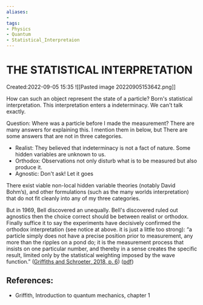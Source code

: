 ```yaml
---
aliases: 
- 
tags:
- Physics
- Quantum 
- Statistical_Interpretaion
---
```


# THE STATISTICAL INTERPRETATION
Created:2022-09-05 15:35
![[Pasted image 20220905153642.png]]

How can such an object represent the state of a particle? Born's statistical interpretation. This interpretation enters a indeterminacy. We can't talk exactly.

Question: Where was a particle before I made the measurement?
There are many answers for explaining this. I mention them in below, but There are some answers that are not in three categories. 
- Realist: They believed that indeterminacy is not a fact of nature. Some hidden variables are unknown to us.
- Orthodox: Observations not only disturb what is to be measured but also produce it.
- Agnostic: Don't ask! Let it goes

There exist viable non-local hidden variable theories (notably David Bohm’s), and other formulations (such as the many worlds interpretation) that do not fit cleanly into any of my three categories.

But in 1969, Bell discovered an unequally. Bell's discovered ruled out agnostics then the choice correct should be between realist or orthodox. Finally suffice it to say the experiments have decisively confirmed the orthodox interpretation (see notice at above. it is just a little too strong):
“a particle simply does not have a precise position prior to measurement, any more than the ripples on a pond do; it is the measurement process that insists on one particular number, and thereby in a sense creates the specific result, limited only by the statistical weighting imposed by the wave function.” ([Griffiths and Schroeter, 2018, p. 6](zotero://select/library/items/X4VKQ5N4)) ([pdf](zotero://open-pdf/library/items/PBT95Y2Z?page=19))

## References:
- Griffith, Introduction to quantum mechanics, chapter 1



